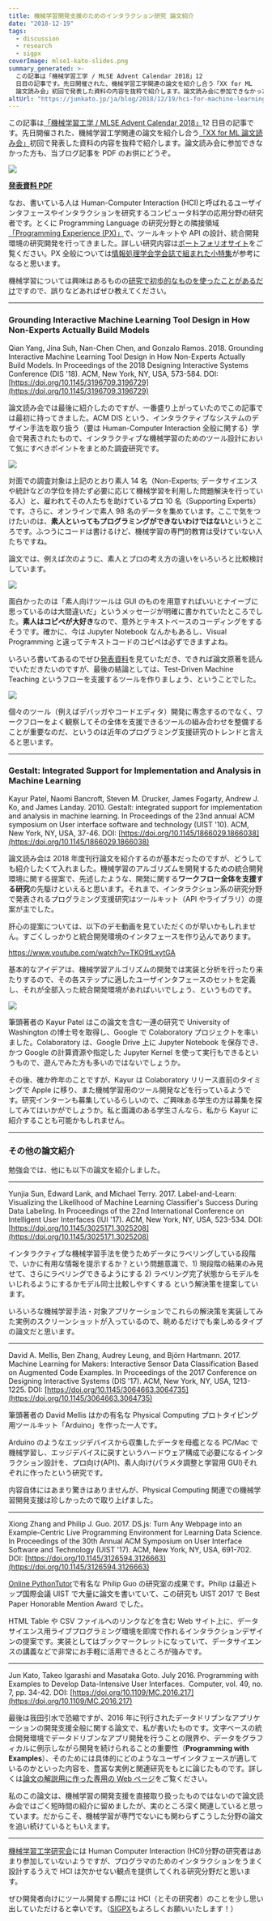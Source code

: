 ```yaml
---
title: 機械学習開発支援のためのインタラクション研究 論文紹介
date: "2018-12-19"
tags:
  - discussion
  - research
  - sigpx
coverImage: mlse1-kato-slides.png
summary_generated: >-
  この記事は「機械学習工学 / MLSE Advent Calendar 2018」12
  日目の記事です。先日開催された、機械学習工学関連の論文を紹介し合う「XX for ML
  論文読み会」初回で発表した資料の内容を抜粋で紹介します。論文読み会に参加できなかった方も、当ブログ...
altUrl: "https://junkato.jp/ja/blog/2018/12/19/hci-for-machine-learning"
---
```


この記事は[「機械学習工学 / MLSE Advent Calendar 2018」](https://qiita.com/advent-calendar/2018/mlse)12 日目の記事です。先日開催された、機械学習工学関連の論文を紹介し合う[「XX for ML 論文読み会」](https://mlxse.connpass.com/event/102563/)初回で発表した資料の内容を抜粋で紹介します。論文読み会に参加できなかった方も、当ブログ記事を PDF のお供にどうぞ。

[![](/images/mlse1-kato-slides-1024x576.png)](https://junkato.jp/publications/mlse1-kato-hci-slides.pdf)

**[発表資料 PDF](https://junkato.jp/publications/mlse1-kato-hci-slides.pdf)**

なお、書いている人は Human-Computer Interaction (HCI)と呼ばれるユーザインタフェースやインタラクションを研究するコンピュータ科学の応用分野の研究者です。とくに Programming Language の研究分野との隣接領域[「Programming Experience (PX)」](https://sigpx.org)で、ツールキットや API の設計、統合開発環境の研究開発を行ってきました。詳しい研究内容は[ポートフォリオサイト](https://junkato.jp/ja)をご覧ください。PX 全般については[情報処理学会学会誌で組まれた小特集](https://sigpx.org/ipsj2017/)が参考になると思います。

機械学習については興味はあるものの[研究で初歩的なものを使ったことがあるだけ](https://junkato.jp/ja/surfboard/)ですので、誤りなどあればぜひ教えてください。

---

### Grounding Interactive Machine Learning Tool Design in How Non-Experts Actually Build Models

Qian Yang, Jina Suh, Nan-Chen Chen, and Gonzalo Ramos. 2018. Grounding Interactive Machine Learning Tool Design in How Non-Experts Actually Build Models. In Proceedings of the 2018 Designing Interactive Systems Conference (DIS '18). ACM, New York, NY, USA, 573-584. DOI: [https://doi.org/10.1145/3196709.3196729](https://doi.org/10.1145/3196709.3196729)

論文読み会では最後に紹介したのですが、一番盛り上がっていたのでこの記事では最初に持ってきました。ACM DIS という、インタラクティブなシステムのデザイン手法を取り扱う（要は Human-Computer Interaction 全般に関する）学会で発表されたもので、インタラクティブな機械学習のためのツール設計において気にすべきポイントをまとめた調査研究です。

![](/images/mlse-sigpx-dis2018-table1-1024x395.png)

対面での調査対象は上記のとおり素人 14 名（Non-Experts; データサイエンスや統計などの学位を持たず必要に応じて機械学習を利用した問題解決を行っている人）と、雇われてその人たちを助けているプロ 10 名（Supporting Experts）です。さらに、オンラインで素人 98 名のデータを集めています。ここで気をつけたいのは、**素人といってもプログラミングができないわけではない**というところです。ふつうにコードは書けるけど、機械学習の専門的教育は受けていない人たちですね。

論文では、例えば次のように、素人とプロの考え方の違いをいろいろと比較検討しています。

![](/images/mlse-sigpx-dis2018-fig2.png)

面白かったのは「素人向けツールは GUI のものを用意すればいいとナイーブに思っているのは大間違いだ」というメッセージが明確に書かれていたところでした。**素人はコピペが大好き**なので、意外とテキストベースのコーディングをするそうです。確かに、今は Jupyter Notebook なんかもあるし、Visual Programming と違ってテキストコードのコピペは必ずできますよね。

いろいろ書いてあるのでぜひ[発表資料](https://junkato.jp/publications/mlse1-kato-hci-slides.pdf)を見ていただき、できれば論文原著を読んでいただきたいのですが、最後の結論としては、Test-Driven Machine Teaching というフローを支援するツールを作りましょう、ということでした。

![](/images/mlse-sigpx-dis2018-fig4.png)

個々のツール（例えばデバッガやコードエディタ）開発に専念するのでなく、ワークフローをよく観察してその全体を支援できるツールの組み合わせを整備することが重要なのだ、というのは近年のプログラミング支援研究のトレンドと言えると思います。

---

### Gestalt: Integrated Support for Implementation and Analysis in Machine Learning

Kayur Patel, Naomi Bancroft, Steven M. Drucker, James Fogarty, Andrew J. Ko, and James Landay. 2010. Gestalt: integrated support for implementation and analysis in machine learning. In Proceedings of the 23nd annual ACM symposium on User interface software and technology (UIST '10). ACM, New York, NY, USA, 37-46. DOI: [https://doi.org/10.1145/1866029.1866038](https://doi.org/10.1145/1866029.1866038)

論文読み会は 2018 年度刊行論文を紹介するのが基本だったのですが、どうしても紹介したくて入れました。機械学習のアルゴリズムを開発するための統合開発環境に関する提案で、先述したような、開発に関する**ワークフロー全体を支援する研究**の先駆けといえると思います。それまで、インタラクション系の研究分野で発表されるプログラミング支援研究はツールキット（API やライブラリ）の提案が主でした。

肝心の提案については、以下のデモ動画を見ていただくのが早いかもしれません。すごくしっかりと統合開発環境のインタフェースを作り込んであります。

https://www.youtube.com/watch?v=TKO9tLxytGA

基本的なアイデアは、機械学習アルゴリズムの開発では実装と分析を行ったり来たりするので、その各ステップに適したユーザインタフェースのセットを定義し、それが全部入った統合開発環境があればいいでしょう、というものです。

![](/images/mlse-sigpx-gestalt-fig-1024x268.png)

筆頭著者の Kayur Patel はこの論文を含む一連の研究で University of Washington の博士号を取得し、Google で Colaboratory プロジェクトを率いました。Colaboratory は、Google Drive 上に Jupyter Notebook を保存でき、かつ Google の計算資源や指定した Jupyter Kernel を使って実行もできるというもので、遊んでみた方も多いのではないでしょうか。

その後、確か昨年のことですが、Kayur は Colaboratory リリース直前のタイミングで Apple に移り、また機械学習用のツール開発などを行っているようです。研究インターンも募集しているらしいので、ご興味ある学生の方は募集を探してみてはいかがでしょうか。私と面識のある学生さんなら、私から Kayur に紹介することも可能かもしれません。

---

### その他の論文紹介

勉強会では、他にも以下の論文を紹介しました。

---

Yunjia Sun, Edward Lank, and Michael Terry. 2017. Label-and-Learn: Visualizing the Likelihood of Machine Learning Classifier's Success During Data Labeling. In Proceedings of the 22nd International Conference on Intelligent User Interfaces (IUI '17). ACM, New York, NY, USA, 523-534. DOI: [https://doi.org/10.1145/3025171.3025208](https://doi.org/10.1145/3025171.3025208)

インタラクティブな機械学習手法を使うためデータにラベリングしている段階で、いかに有用な情報を提示するか？という問題意識で、1) 現段階の結果のみ見せて、さらにラベリングできるようにする 2) ラベリング完了状態からモデルをいじれるようにするかモデル同士比較しやすくする という解決策を提案しています。

いろいろな機械学習手法・対象アプリケーションでこれらの解決策を実装してみた実例のスクリーンショットが入っているので、眺めるだけでも楽しめるタイプの論文だと思います。

---

David A. Mellis, Ben Zhang, Audrey Leung, and Björn Hartmann. 2017. Machine Learning for Makers: Interactive Sensor Data Classification Based on Augmented Code Examples. In Proceedings of the 2017 Conference on Designing Interactive Systems (DIS '17). ACM, New York, NY, USA, 1213-1225. DOI: [https://doi.org/10.1145/3064663.3064735](https://doi.org/10.1145/3064663.3064735)

筆頭著者の David Mellis はかの有名な Physical Computing プロトタイピング用ツールキット「Arduino」を作った一人です。

Arduino のようなエッジデバイスから収集したデータを母艦となる PC/Mac で機械学習し、エッジデバイスに戻すというハードウェア構成で必要になるインタラクション設計を、プロ向け(API)、素人向け(パラメタ調整と学習用 GUI)それぞれに作ったという研究です。

内容自体にはあまり驚きはありませんが、Physical Computing 関連での機械学習開発支援は珍しかったので取り上げました。

---

Xiong Zhang and Philip J. Guo. 2017. DS.js: Turn Any Webpage into an Example-Centric Live Programming Environment for Learning Data Science. In Proceedings of the 30th Annual ACM Symposium on User Interface Software and Technology (UIST '17). ACM, New York, NY, USA, 691-702. DOI: [https://doi.org/10.1145/3126594.3126663](https://doi.org/10.1145/3126594.3126663)

[Online PythonTutor](http://pythontutor.com/)で有名な Philip Guo の研究室の成果です。Philip は最近トップ国際会議 UIST で大量に論文を書いていて、この研究も UIST 2017 で Best Paper Honorable Mention Award でした。

HTML Table や CSV ファイルへのリンクなどを含む Web サイト上に、データサイエンス用ライブプログラミング環境を即席で作れるインタラクションデザインの提案です。実装としてはブックマークレットになっていて、データサイエンスの講義などで非常にお手軽に活用できるところが強みです。

---

Jun Kato, Takeo Igarashi and Masataka Goto. July 2016. Programming with Examples to Develop Data-Intensive User Interfaces.  Computer, vol. 49, no. 7, pp. 34-42. DOI: [https://doi.org/10.1109/MC.2016.217](https://doi.org/10.1109/MC.2016.217)

最後は我田引水で恐縮ですが、2016 年に刊行されたデータドリブンなアプリケーションの開発支援全般に関する論文で、私が書いたものです。文字ベースの統合開発環境でデータドリブンなアプリ開発を行うことの限界や、データをグラフィカルに例示しながら開発を続けられることの重要性（**Programming with Examples**）、そのためには具体的にどのようなユーザインタフェースが適しているのかといった内容を、豊富な実例と関連研究をもとに論じたものです。詳しくは[論文の解説用に作った専用の Web ページ](https://junkato.jp/ja/programming-with-examples/)をご覧ください。

私のこの論文は、機械学習の開発支援を直接取り扱ったものではないので論文読み会ではごく短時間の紹介に留めましたが、実のところ深く関連していると思っています。だからこそ、機械学習が専門でないにも関わらずこうした分野の論文を追い続けているともいえます。

---

[機械学習工学研究会](https://sites.google.com/view/sig-mlse/)には Human Computer Interaction (HCI)分野の研究者はあまり参加していないようですが、プログラマのためのインタラクションをうまく設計するうえで HCI は欠かせない観点を提供してくれる研究分野だと思います。

ぜひ開発者向けにツール開発する際には HCI（とその研究者）のことを少し思い出していただけると幸いです。（[SIGPX](https://sigpx.org/)もよろしくお願いいたします！）
